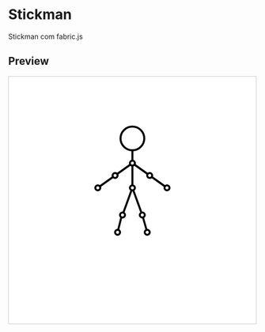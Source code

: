 # Stickman
Stickman com fabric.js

## Preview
![stickman](https://github.com/eugenio-cunha/stickman/blob/master/stickman.png)
